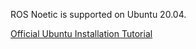 
ROS Noetic is supported on Ubuntu 20.04.

[Official Ubuntu Installation Tutorial](https://ubuntu.com/tutorials/install-ubuntu-desktop#1-overview)
